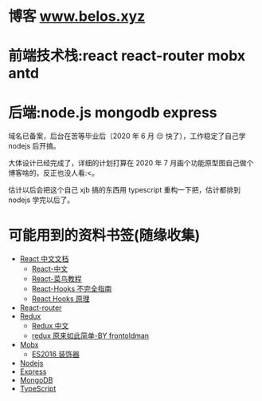# 博客 www.belos.xyz

# 前端技术栈:react react-router mobx antd

# 后端:node.js mongodb express

域名已备案，后台在苦等毕业后（2020 年 6 月 😔 快了），工作稳定了自己学 nodejs 后开搞。

大体设计已经完成了，详细的计划打算在 2020 年 7 月画个功能原型图自己做个博客啥的，反正也没人看:<。

估计以后会把这个自己 xjb 搞的东西用 typescript 重构一下把，估计都排到 nodejs 学完以后了。

# 可能用到的资料书签(随缘收集)

- [React 中文文档](https://react.docschina.org/)
  - [React-中文](http://caibaojian.com/react/)
  - [React-菜鸟教程](https://www.runoob.com/react/react-tutorial.html)
  - [React-Hooks 不完全指南](https://segmentfault.com/a/1190000019223106)
  - [React Hooks 原理](https://github.com/brickspert/blog/issues/26)
- [React-router](https://reacttraining.com/react-router/web/guides/quick-start)
- [Redux](redux.js.org)
  - [Redux 中文](https://cn.redux.js.org/)
  - [redux 原来如此简单-BY frontoldman](https://segmentfault.com/a/1190000016311891)
- [Mobx](https://cn.mobx.js.org)
  - [ES2016 装饰器](https://github.com/tc39/proposal-decorators)
- [Nodejs](http://nodejs.cn/api/)
- [Express](https://www.expressjs.com.cn/)
- [MongoDB](https://www.mongodb.com/)
- [TypeScript](https://www.tslang.cn/docs/home.html)
